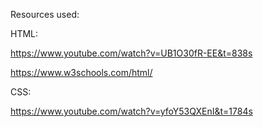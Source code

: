 Resources used:

HTML:

https://www.youtube.com/watch?v=UB1O30fR-EE&t=838s

https://www.w3schools.com/html/

CSS:

https://www.youtube.com/watch?v=yfoY53QXEnI&t=1784s

